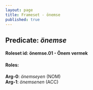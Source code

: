 ```yaml
---
layout: page
title: Frameset - önemse
published: true
---
```

<h2>Predicate: <i>önemse</i></h2>
<h4>Roleset id: önemse.01 - Önem vermek<br>
<h4>Roles:</h4>
<b>Arg-0</b>: <i>önemseyen</i>  (NOM) <br>
<b>Arg-1</b>: <i>önemsenen</i>  (ACC) <br>
